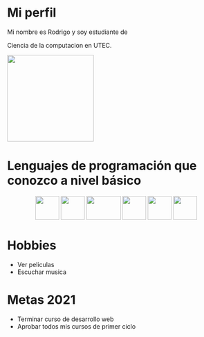 # Mi perfil

Mi nombre es Rodrigo y soy estudiante de

Ciencia de la computacion en UTEC. <p align="left"><img style="width:200px;height:200px;" src="https://cs.utec.edu.pe/assets/img/CS-UTEC-Logo.jpeg"/></p>



# Lenguajes de programación que conozco a nivel básico
<p  align="center">
<img src="https://cdn.icon-icons.com/icons2/1508/PNG/512/python_104451.png" style="width:55px;height:55px;"/> <img src="https://upload.wikimedia.org/wikipedia/commons/thumb/9/99/Unofficial_JavaScript_logo_2.svg/490px-Unofficial_JavaScript_logo_2.svg.png" style="width:55px;height:55px;"> <img src="https://1000marcas.net/wp-content/uploads/2021/02/CSS-Logo.png" style="width:80px;height:55px;"> <img src="https://upload.wikimedia.org/wikipedia/commons/thumb/6/61/HTML5_logo_and_wordmark.svg/460px-HTML5_logo_and_wordmark.svg.png" style="width:55px;height:55px;"> <img src="https://upload.wikimedia.org/wikipedia/commons/thumb/1/18/ISO_C%2B%2B_Logo.svg/911px-ISO_C%2B%2B_Logo.svg.png" style="width:55px;height:55px;"> <img src="https://blog.desafiolatam.com/wp-content/uploads/2018/05/swift-logo.png" style="width:55px;height:55px;">
</p>

# Hobbies
* Ver peliculas
* Escuchar musica

# Metas 2021
* Terminar curso de desarrollo web
* Aprobar todos mis cursos de primer ciclo